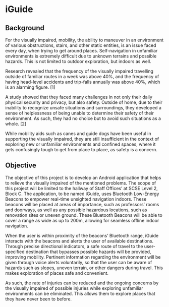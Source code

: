 # iGuide

## Background 
For the visually impaired, mobility, the ability to maneuver in an environment of various obstructions, stairs, and other static entities, is an issue faced every day, when trying to get around places. Self-navigation in unfamiliar environments is extremely difficult due to unknown terrains and possible hazards. This is not limited to outdoor exploration, but indoors as well.

Research revealed that the frequency of the visually impaired travelling outside of familiar routes in a week was above 40%, and the frequency of having head-level accidents and trip-falls annually was above 40%, which is an alarming figure. [1] 

A study showed that they faced many challenges in not only their daily physical security and privacy, but also safety. Outside of home, due to their inability to recognize unsafe situations and surroundings, they developed a sense of helplessness of being unable to determine their safety of their environment. As such, they had no choice but to avoid such situations as a whole. [2]

While mobility aids such as canes and guide dogs have been useful in supporting the visually impaired, they are still insufficient in the context of exploring new or unfamiliar environments and confined spaces, where it gets confusingly tough to get from place to place, as safety is a concern.

## Objective
The objective of this project is to develop an Android application that helps to relieve the visually impaired of the mentioned problems. The scope of this project will be limited to the hallway of Staff Offices’ at SCSE Level 2, Block C. The application, to be named iGuide, uses Bluetooth Low-Energy Beacons to empower real-time unsighted navigation indoors. These beacons will be placed at areas of importance, such as professors’ rooms and doorways, as well as any possible hazardous locations, such as renovation sites or uneven ground. These Bluetooth Beacons will be able to cover a range as wide as up to 200m, allowing for seamless offline indoor navigation.

When the user is within proximity of the beacons’ Bluetooth range, iGuide interacts with the beacons and alerts the user of available destinations. Through precise directional indicators, a safe route of travel to the user-specified destination that bypasses possible hazards will be provided, improving mobility. Pertinent information regarding the environment will be given through voice alerts voluntarily, so that the user can be aware of hazards such as slopes, uneven terrain, or other dangers during travel. This makes exploration of places safe and convenient.

As such, the rate of injuries can be reduced and the ongoing concerns by the visually impaired of possible injuries while exploring unfamiliar environments can be eliminated. This allows them to explore places that they have never been to before.  
